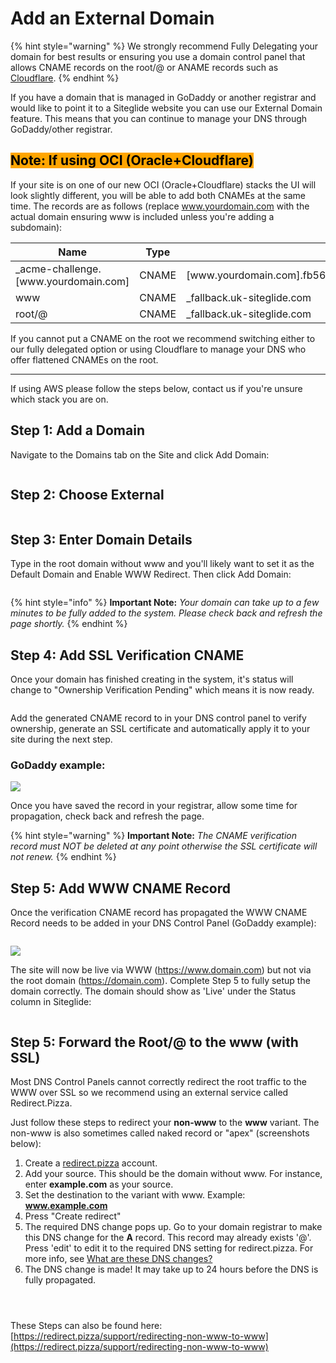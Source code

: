 # Add an External Domain

{% hint style="warning" %}
We strongly recommend Fully Delegating your domain for best results or ensuring you use a domain control panel that allows CNAME records on the root/@ or ANAME records such as [Cloudflare](https://www.cloudflare.com/).
{% endhint %}

If you have a domain that is managed in GoDaddy or another registrar and would like to point it to a Siteglide website you can use our External Domain feature. This means that you can continue to manage your DNS through GoDaddy/other registrar.

## <mark style="background-color:orange;">Note: If using OCI (Oracle+Cloudflare)</mark>

If your site is on one of our new OCI (Oracle+Cloudflare) stacks the UI will look slightly different, you will be able to add both CNAMEs at the same time. The records are as follows (replace www.yourdomain.com with the actual domain ensuring www is included unless you're adding a subdomain):

<table><thead><tr><th width="204.2734375">Name</th><th width="90.59765625">Type</th><th>Value</th></tr></thead><tbody><tr><td>_acme-challenge.[www.yourdomain.com]</td><td>CNAME</td><td>[www.yourdomain.com].fb56597de0699182.dcv.cloudflare.com</td></tr><tr><td>www</td><td>CNAME</td><td>_fallback.uk-siteglide.com</td></tr><tr><td>root/@</td><td>CNAME</td><td>_fallback.uk-siteglide.com</td></tr></tbody></table>

If you cannot put a CNAME on the root we recommend switching either to our fully delegated option or using Cloudflare to manage your DNS who offer flattened CNAMEs on the root.

***

If using AWS please follow the steps below, contact us if you're unsure which stack you are on.

## Step 1: Add a Domain

Navigate to the Domains tab on the Site and click Add Domain:

<figure><img src="../../../.gitbook/assets/Siteglide-Site-Domains-None.png" alt=""><figcaption></figcaption></figure>

## Step 2: Choose External

<figure><img src="../../../.gitbook/assets/Siteglide-Site-Domains-Add-External.png" alt=""><figcaption></figcaption></figure>



## Step 3: Enter Domain Details

Type in the root domain without www and you'll likely want to set it as the Default Domain and Enable WWW Redirect. Then click Add Domain:

<figure><img src="../../../.gitbook/assets/Siteglide-Portal-Sites-Domain-External-Add.png" alt=""><figcaption></figcaption></figure>

{% hint style="info" %}
**Important Note:** _Your domain can take up to a few minutes to be fully added to the system. Please check back and refresh the page shortly._
{% endhint %}

## Step 4: Add SSL Verification CNAME

Once your domain has finished creating in the system, it's status will change to "Ownership Verification Pending" which means it is now ready.

<figure><img src="../../../.gitbook/assets/Siteglide-Portal-Sites-Domain-External-Verify-SSL.png" alt=""><figcaption></figcaption></figure>

Add the generated CNAME record to in your DNS control panel to verify ownership, generate an SSL certificate and automatically apply it to your site during the next step.

### GoDaddy example:

![](https://d258lu9myqkejp.cloudfront.net/attachment_images/fc70b36dfbcfe3696b886456b64583f8b636d658356a1fc1bc8c65040f4c4e7135e9327e-5fa5-4d74-b88d-fc9d49_12o0sfv.jpeg)

Once you have saved the record in your registrar, allow some time for propagation, check back and refresh the page.

{% hint style="warning" %}
**Important Note:** _The CNAME verification record must NOT be deleted at any point otherwise the SSL certificate will not renew._
{% endhint %}

## Step 5: Add WWW CNAME Record

Once the verification CNAME record has propagated the WWW CNAME Record needs to be added in your DNS Control Panel (GoDaddy example):

<figure><img src="../../../.gitbook/assets/Siteglide-Portal-Sites-Domain-External-WWW-CNAME.png" alt=""><figcaption></figcaption></figure>

![](https://d258lu9myqkejp.cloudfront.net/attachment_images/675766690a2105effba6c541fa9042718196bc0aca64a984869352884ea916b720f847b9-5e47-4982-aaea-e44bff_w8y6cl.jpeg)

The site will now be live via WWW (https://www.domain.com) but not via the root domain (https://domain.com). Complete Step 5 to fully setup the domain correctly. The domain should show as 'Live' under the Status column in Siteglide:

<figure><img src="../../../.gitbook/assets/Siteglide-Portal-Sites-Domain-External-Live.png" alt=""><figcaption></figcaption></figure>

## Step 5: Forward the Root/@ to the www (with SSL)

Most DNS Control Panels cannot correctly redirect the root traffic to the WWW over SSL so we recommend using an external service called Redirect.Pizza.

Just follow these steps to redirect your **non-www** to the **www** variant. The non-www is also sometimes called naked record or "apex" (screenshots below):

1. Create a [redirect.pizza](https://redirect.pizza/register) account.
2. Add your source. This should be the domain without www. For instance, enter **example.com** as your source.
3. Set the destination to the variant with www. Example: **www.example.com**
4. Press "Create redirect"
5. The required DNS change pops up. Go to your domain registrar to make this DNS change for the **A** record. This record may already exists '@'. Press 'edit' to edit it to the required DNS setting for redirect.pizza. For more info, see [What are these DNS changes?](https://redirect.pizza/support/what-are-these-dns-changes)
6. The DNS change is made! It may take up to 24 hours before the DNS is fully propagated.

<div><figure><img src="../../../.gitbook/assets/Siteglide-Portal-Sites-Domains-External-Redirect-Pizza-Verified.png" alt=""><figcaption></figcaption></figure> <figure><img src="../../../.gitbook/assets/Siteglide-Portal-Sites-Domains-External-Redirect-Pizza-Checking.png" alt=""><figcaption></figcaption></figure> <figure><img src="../../../.gitbook/assets/Siteglide-Portal-Sites-Domains-External-Redirect-Pizza-Create.png" alt=""><figcaption></figcaption></figure></div>

These Steps can also be found here: [https://redirect.pizza/support/redirecting-non-www-to-www](https://redirect.pizza/support/redirecting-non-www-to-www)
